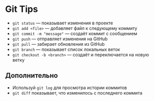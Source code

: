 # Git Tips

- `git status` — показывает изменения в проекте
- `git add <file>` — добавляет файл к следующему коммиту
- `git commit -m "message"` — создаёт коммит с сообщением
- `git push` — отправляет изменения на GitHub
- `git pull` — забирает обновления из GitHub
- `git branch` — показывает список локальных веток
- `git checkout -b <branch>` — создаёт и переключается на новую ветку


## Дополнительно
- Используй `git log` для просмотра истории коммитов  
- `git diff` показывает, что изменилось с последнего коммита

